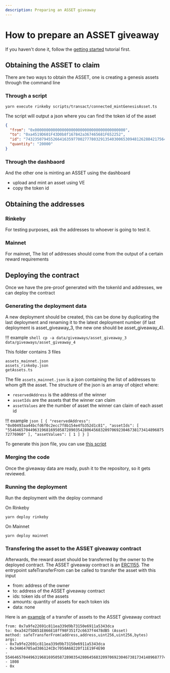 ```yaml
---
description: Preparing an ASSET giveaway
---
```


# How to prepare an ASSET giveaway

If you haven't done it, follow the [getting started](../intro/index.md) tutorial first.

## Obtaining the ASSET to claim

There are two ways to obtain the ASSET, one is creating a genesis assets through the command line

### Through a script

```shell
yarn execute rinkeby scripts/transact/connected_mintGenesisAsset.ts
```

The script will output a json where you can find the token id of the asset

```json
{
  "from": "0x0000000000000000000000000000000000000000",
  "to": "0xa4519D601F43D0b8f167842a367465681F652252",
  "id": "74323507945526641635977002777803291354030065309481262884217564584542581295104",
  "quantity": "20000"
}
```

### Through the dashbaord

And the other one is minting an ASSET using the dashboard

- upload and mint an asset using VE
- copy the token id

## Obtaining the addresses

### Rinkeby

For testing purposes, ask the addresses to whoever is going to test it.

### Mainnet

For mainnet, The list of addresses should come from the output of a certain reward requirements

## Deploying the contract

Once we have the pre-proof generated with the tokenId and addresses, we can deploy the contract

### Generating the deployment data

A new deployment should be created, this can be done by duplicating the last deployment and renaming it to the latest deployment number (if last deployment is asset_giveaway_3, the new one should be asset_giveaway_4).

!!! example
    ```shell
    cp -a data/giveaways/asset_giveaway_3 data/giveaways/asset_giveaway_4
    ```

This folder contains 3 files
```shell
assets_mainnet.json
assets_rinkeby.json
getAssets.ts
```
The file `assets_mainnet.json` is a json containing the list of addresses to whom gift the asset. The structure of the json is an array of object where:

- `reservedAddress` is the address of the winner
- `assetIds` are the assets that the winner can claim
- `assetValues` are the number of asset the winner can claim of each asset id

!!! example
    ```json
    [
      {
        "reservedAddress": "0x00493aa44bcfd6f0c2ecc7f8b154e4fb352d1c81",
        "assetIds": [
          "55464657044963196816950587289035428064568320970692304673817341489687572776960"
        ],
        "assetValues": [
          1
        ]
      }
    ]
    ```

To generate this json file, you can use [this script](https://github.com/thesandboxgame/TSB_Marketplace/blob/master/web-marketplace-server/src/scripts/AssetClaimPreProofsGenerator.js)

### Merging the code

Once the giveaway data are ready, push it to the repository, so it gets reviewed.

### Running the deployment

Run the deployment with the deploy command

On Rinkeby
```shell
yarn deploy rinkeby
```

On Mainnet
```shell
yarn deploy mainnet
```

### Transfering the asset to the ASSET giveaway contract

Afterwards, the reward asset should be transferred by the owner to the deployed contract.
The ASSET giveaway contract is an [ERC1155](https://eips.ethereum.org/EIPS/eip-1155#specification). The entrypoint safeTransferFrom can be called to transfer the asset with this input

- from: address of the owner
- to: address of the ASSET giveaway contract
- ids: token ids of the assets
- amounts: quantity of assets for each token ids
- data: none

Here is an [example](https://etherscan.io/tx/0x9eab1686825254fe16e68b3a8f430ce74002a3900ebfb47ce35a69fe1e75c0d7) of a transfer of assets to the ASSET giveaway contract

```
from: 0x7a9fe22691c811ea339d9b73150e6911a5343dca
to: 0xa342f5D851E866E18ff98F351f2c6637f4478dB5 (Asset)
method: safeTransferFrom(address,address,uint256,uint256,bytes)
args:
- 0x7a9fe22691c811ea339d9b73150e6911a5343dca
- 0x34A64705ad386124CDc7058A68220f11E19F4E90
- 55464657044963196816950587289035428064568320970692304673817341489687774103552
- 1808
- 0x
```
